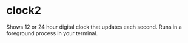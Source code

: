 # clock2
Shows 12 or 24 hour digital clock that updates each second.  Runs in a foreground process in your terminal.

